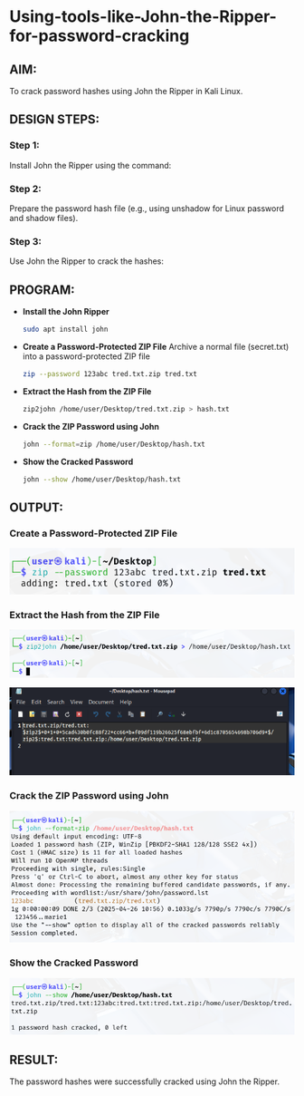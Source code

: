 # Using-tools-like-John-the-Ripper-for-password-cracking
## AIM:
To crack password hashes using John the Ripper in Kali Linux.

## DESIGN STEPS:
### Step 1:
Install John the Ripper using the command:

### Step 2:
Prepare the password hash file (e.g., using unshadow for Linux password and shadow files).

### Step 3:
Use John the Ripper to crack the hashes:

## PROGRAM:

- **Install the John Ripper**
  ```bash
  sudo apt install john
  ```
- **Create a Password-Protected ZIP File**
   Archive a normal file (secret.txt) into a password-protected ZIP file
   ```bash
   zip --password 123abc tred.txt.zip tred.txt
   ```
 - **Extract the Hash from the ZIP File**
   ```bash
   zip2john /home/user/Desktop/tred.txt.zip > hash.txt
   ```
- **Crack the ZIP Password using John**
  ```bash
  john --format=zip /home/user/Desktop/hash.txt
  ```
- **Show the Cracked Password**
  ```bash
  john --show /home/user/Desktop/hash.txt
  ```

## OUTPUT:
### Create a Password-Protected ZIP File
![image](./images/a1.png)

### Extract the Hash from the ZIP File
![image](./images/a2.png)

![image](./images/a3.png)

### Crack the ZIP Password using John
![image](./images/a4.png)

### Show the Cracked Password
![image](./images/a5.png)

## RESULT:
The password hashes were successfully cracked using John the Ripper.

